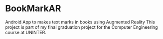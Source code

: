 # BookMarkAR
 Android App to makes text marks in books using Augmented Reality
 This project is part of my final graduation project for the Computer Engineering course at UNINTER.
